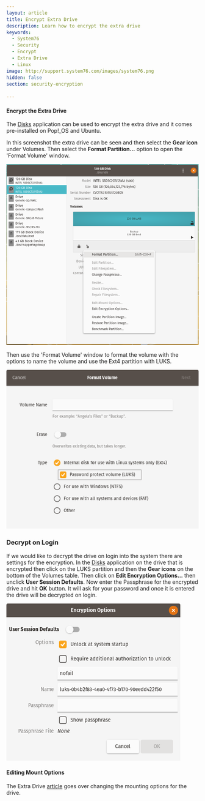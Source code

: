 ```yaml
---
layout: article
title: Encrypt Extra Drive
description: Learn how to encrypt the extra drive
keywords:
  - System76
  - Security
  - Encrypt
  - Extra Drive
  - Linux
image: http://support.system76.com/images/system76.png
hidden: false
section: security-encryption

---
```


#### Encrypt the Extra Drive

The <u>Disks</u> application can be used to encrypt the extra drive and it comes pre-installed on Pop!_OS and Ubuntu.

In this screenshot the extra drive can be seen and then select the **Gear icon** under Volumes. Then select the **Format Partition...** option to open the 'Format Volume' window.

![Disks](/images/encrypt-extra/Disk-Menu.png)

Then use the 'Format Volume' window to format the volume with the options to name the volume and use the Ext4 partition with LUKS.

![Disks](/images/encrypt-extra/Disk-Encrypt.png)

###  Decrypt on Login

If we would like to decrypt the drive on login into the system there are settings for the encryption. In the <u>Disks</u> application on the drive that is encrypted then click on the LUKS partition and then the **Gear icons** on the bottom of the Volumes table. Then click on **Edit Encryption Options...** then unclick **User Session Defaults**. Now enter the Passphrase for the encrypted drive and hit **OK** button. It will ask for your password and once it is entered the drive will be decrypted on login.

![Disks](/images/encrypt-extra/Encrypt-Options.png)

#### Editing Mount Options

The Extra Drive [article](/articles/extra-drive/) goes over changing the mounting options for the drive.

